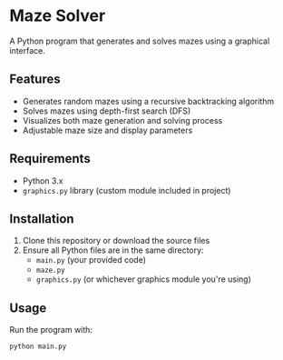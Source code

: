 # Maze Solver

A Python program that generates and solves mazes using a graphical interface.

## Features

- Generates random mazes using a recursive backtracking algorithm
- Solves mazes using depth-first search (DFS)
- Visualizes both maze generation and solving process
- Adjustable maze size and display parameters

## Requirements

- Python 3.x
- `graphics.py` library (custom module included in project)

## Installation

1. Clone this repository or download the source files
2. Ensure all Python files are in the same directory:
   - `main.py` (your provided code)
   - `maze.py`
   - `graphics.py` (or whichever graphics module you're using)

## Usage

Run the program with:

```bash
python main.py
